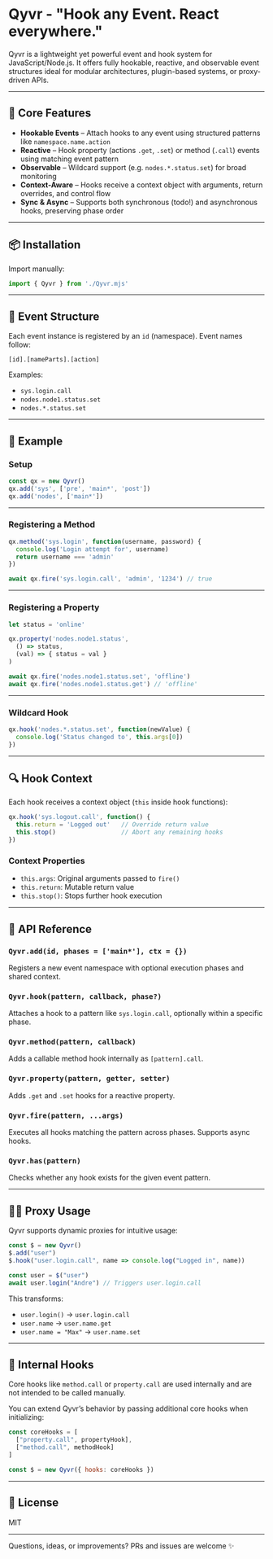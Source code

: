 # Qyvr - "Hook any Event. React everywhere."

Qyvr is a lightweight yet powerful event and hook system for JavaScript/Node.js. It offers fully hookable, reactive, and observable event structures ideal for modular architectures, plugin-based systems, or proxy-driven APIs.

---

## 🔧 Core Features

* **Hookable Events** – Attach hooks to any event using structured patterns like `namespace.name.action`
* **Reactive** – Hook property (actions `.get`, `.set`) or method (`.call`) events using matching event pattern
* **Observable** – Wildcard support (e.g. `nodes.*.status.set`) for broad monitoring
* **Context-Aware** – Hooks receive a context object with arguments, return overrides, and control flow
* **Sync & Async** – Supports both synchronous (todo!) and asynchronous hooks, preserving phase order

---

## 📦 Installation

Import manually:

```js
import { Qyvr } from './Qyvr.mjs'
```

---

## 🧠 Event Structure

Each event instance is registered by an `id` (namespace). Event names follow:

```
[id].[nameParts].[action]
```

Examples:

- `sys.login.call`
- `nodes.node1.status.set`
- `nodes.*.status.set`

---

## 🚀 Example

### Setup

```js
const qx = new Qyvr()
qx.add('sys', ['pre', 'main*', 'post'])
qx.add('nodes', ['main*'])
```

---

### Registering a Method

```js
qx.method('sys.login', function(username, password) {
  console.log('Login attempt for', username)
  return username === 'admin'
})

await qx.fire('sys.login.call', 'admin', '1234') // true
```

---

### Registering a Property

```js
let status = 'online'

qx.property('nodes.node1.status',
  () => status,
  (val) => { status = val }
)

await qx.fire('nodes.node1.status.set', 'offline')
await qx.fire('nodes.node1.status.get') // 'offline'
```

---

### Wildcard Hook

```js
qx.hook('nodes.*.status.set', function(newValue) {
  console.log('Status changed to', this.args[0])
})
```

---

## 🔍 Hook Context

Each hook receives a context object (`this` inside hook functions):

```js
qx.hook('sys.logout.call', function() {
  this.return = 'Logged out'   // Override return value
  this.stop()                  // Abort any remaining hooks
})
```

### Context Properties

- `this.args`: Original arguments passed to `fire()`
- `this.return`: Mutable return value
- `this.stop()`: Stops further hook execution

---

## 🧪 API Reference

### `Qyvr.add(id, phases = ['main*'], ctx = {})`

Registers a new event namespace with optional execution phases and shared context.

### `Qyvr.hook(pattern, callback, phase?)`

Attaches a hook to a pattern like `sys.login.call`, optionally within a specific phase.

### `Qyvr.method(pattern, callback)`

Adds a callable method hook internally as `[pattern].call`.

### `Qyvr.property(pattern, getter, setter)`

Adds `.get` and `.set` hooks for a reactive property.

### `Qyvr.fire(pattern, ...args)`

Executes all hooks matching the pattern across phases. Supports async hooks.

### `Qyvr.has(pattern)`

Checks whether any hook exists for the given event pattern.

---

## 🧙‍♂️ Proxy Usage

Qyvr supports dynamic proxies for intuitive usage:

```js
const $ = new Qyvr()
$.add("user")
$.hook("user.login.call", name => console.log("Logged in", name))

const user = $("user")
await user.login("Andre") // Triggers user.login.call
```

This transforms:

- `user.login()` → `user.login.call`
- `user.name` → `user.name.get`
- `user.name = "Max"` → `user.name.set`

---

## 🚫 Internal Hooks

Core hooks like `method.call` or `property.call` are used internally and are not intended to be called manually.

You can extend Qyvr’s behavior by passing additional core hooks when initializing:

```js
const coreHooks = [
  ["property.call", propertyHook],
  ["method.call", methodHook]
]

const $ = new Qyvr({ hooks: coreHooks })
```

---

## 📄 License

MIT

---

Questions, ideas, or improvements? PRs and issues are welcome ✨
